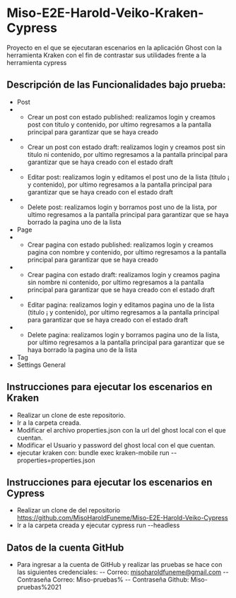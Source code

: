 # Miso-E2E-Harold-Veiko-Kraken-Cypress
Proyecto en el que se ejecutaran escenarios en la aplicación Ghost con la herramienta Kraken con el fin de contrastar sus utilidades frente a la herramienta cypress


## Descripción de las Funcionalidades bajo prueba:

- Post
- - Crear un post con estado published: realizamos login y creamos post con titulo y contenido, por ultimo regresamos a la pantalla principal para garantizar que se haya creado
- - Crear un post con estado draft: realizamos login y creamos post sin titulo ni contenido, por ultimo regresamos a la pantalla principal para garantizar que se haya creado  con el estado draft
- - Editar post: realizamos login y editamos el post uno de la lista (titulo ¡ y contenido), por ultimo regresamos a la pantalla principal para garantizar que se haya creado  con el estado draft
- - Delete post: realizamos login y borramos post uno de la lista, por ultimo regresamos a la pantalla principal para garantizar que se haya borrado la pagina uno de la lista
- Page
- - Crear pagina con estado published: realizamos login y creamos pagina con nombre y contenido, por ultimo regresamos a la pantalla principal para garantizar que se haya creado
- - Crear pagina con estado draft: realizamos login y creamos pagina sin nombre ni contenido, por ultimo regresamos a la pantalla principal para garantizar que se haya creado  con el estado draft
- - Editar pagina: realizamos login y editamos pagina uno de la lista (titulo ¡ y contenido), por ultimo regresamos a la pantalla principal para garantizar que se haya creado  con el estado draft
- - Delete pagina: realizamos login y borramos pagina uno de la lista, por ultimo regresamos a la pantalla principal para garantizar que se haya borrado la pagina uno de la lista
- Tag
- Settings General


## Instrucciones para ejecutar los escenarios en Kraken
- Realizar un clone de este repositorio.
- Ir a la carpeta creada.
- Modificar el archivo properties.json con la url del ghost local con el que cuentan.
- Modificar el Usuario y password del ghost local con el que cuentan.
- ejecutar kraken con: bundle exec kraken-mobile run --properties=properties.json


## Instrucciones para ejecutar los escenarios en Cypress
- Realizar un clone de del repositorio https://github.com/MisoHaroldFuneme/Miso-E2E-Harold-Veiko-Cypress
- Ir a la carpeta creada y ejecutar cypress run --headless


## Datos de la cuenta GitHub
- Para ingresar a la cuenta de GitHub y realizar las pruebas se hace con las siguientes credenciales: 
-- Correo: misoharoldfuneme@gmail.com 
-- Contraseña Correo: Miso-pruebas%
-- Contraseña Github: Miso-pruebas%2021

